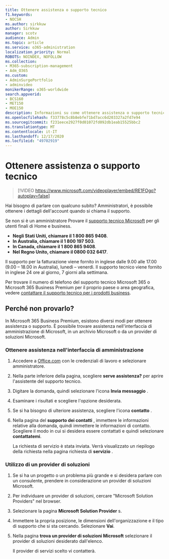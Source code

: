```yaml
---
title: Ottenere assistenza o supporto tecnico
f1.keywords:
- NOCSH
ms.author: sirkkuw
author: Sirkkuw
manager: scotv
audience: Admin
ms.topic: article
ms.service: o365-administration
localization_priority: Normal
ROBOTS: NOINDEX, NOFOLLOW
ms.collection:
- M365-subscription-management
- Adm_O365
ms.custom:
- AdminSurgePortfolio
- adminvideo
monikerRange: o365-worldwide
search.appverid:
- BCS160
- MET150
- MOE150
description: Informazioni su come ottenere assistenza o supporto tecnico in Microsoft 365 Business Premium.
ms.openlocfilehash: f33778c5c8b8ebfe71bd7acc6d203327a2fd7e94
ms.sourcegitcommit: f231eece2927f0d01072fd092db1eab15525bbc2
ms.translationtype: MT
ms.contentlocale: it-IT
ms.lasthandoff: 12/17/2020
ms.locfileid: "49702919"
---
```

# <a name="get-help-or-support"></a>Ottenere assistenza o supporto tecnico

> [!VIDEO https://www.microsoft.com/videoplayer/embed/RE1FOgo?autoplay=false]

Hai bisogno di parlare con qualcuno subito? Amministratori, è possibile ottenere i dettagli dell'account quando si chiama il supporto.

Se non si è un amministratore Provare il [supporto tecnico Microsoft](https://go.microsoft.com/fwlink/?linkid=860695) per gli utenti finali di Home e business.

- **Negli Stati Uniti, chiamare il 1 800 865 9408**.
- **In Australia, chiamare il 1 800 197 503**.
- **In Canada, chiamare il 1 800 865 9408**.
- **Nel Regno Unito, chiamare il 0800 032 6417**.

Il supporto per la fatturazione viene fornito in inglese dalle 9.00 alle 17.00 (9.00 – 18.00 in Australia), lunedì – venerdì.
Il supporto tecnico viene fornito in inglese 24 ore al giorno, 7 giorni alla settimana.

Per trovare il numero di telefono del supporto tecnico Microsoft 365 o Microsoft 365 Business Premium per il proprio paese o area geografica, vedere [contattare il supporto tecnico per i prodotti business](https://support.microsoft.com/office/32a17ca7-6fa0-4870-8a8d-e25ba4ccfd4b).

## <a name="try-it"></a>Perché non provarlo?

In Microsoft 365 Business Premium, esistono diversi modi per ottenere assistenza o supporto. È possibile trovare assistenza nell'interfaccia di amministrazione di Microsoft, in un archivio Microsoft o da un provider di soluzioni Microsoft.

### <a name="get-help-in-the-admin-center"></a>Ottenere assistenza nell'interfaccia di amministrazione

1. Accedere a [Office.com](https://office.com) con le credenziali di lavoro e selezionare amministratore.
1. Nella parte inferiore della pagina, scegliere **serve assistenza?** per aprire l'assistente del supporto tecnico.
1. Digitare la domanda, quindi selezionare l'icona **Invia messaggio** .
1. Esaminare i risultati e scegliere l'opzione desiderata.
1. Se si ha bisogno di ulteriore assistenza, scegliere l'icona **contatto** .
1. Nella pagina del **supporto dei contatti** , immettere le informazioni relative alla domanda, quindi immettere le informazioni di contatto. Scegliere il modo in cui si desidera essere contattati e quindi selezionare **contattatemi**.

    La richiesta di servizio è stata inviata. Verrà visualizzato un riepilogo della richiesta nella pagina richiesta di **servizio** .

### <a name="work-with-a-solution-provider"></a>Utilizzo di un provider di soluzioni

1. Se si ha un progetto o un problema più grande e si desidera parlare con un consulente, prendere in considerazione un provider di soluzioni Microsoft.
1. Per individuare un provider di soluzioni, cercare "Microsoft Solution Providers" nel browser.
1. Selezionare la pagina **Microsoft Solution Provider** s.
1. Immettere la propria posizione, le dimensioni dell'organizzazione e il tipo di supporto che si sta cercando. Selezionare **Vai**.
1. Nella pagina **trova un provider di soluzioni Microsoft** selezionare il provider di soluzioni desiderato dall'elenco.

    Il provider di servizi scelto vi contatterà.